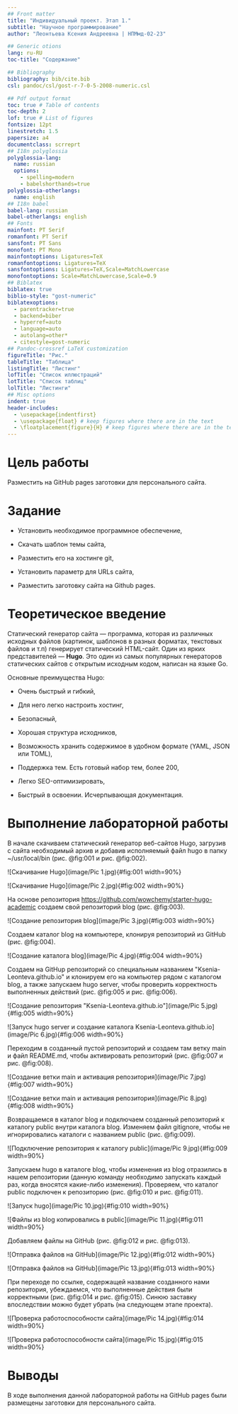 ```yaml
---
## Front matter
title: "Индивидуальный проект. Этап 1."
subtitle: "Научное программирование"
author: "Леонтьева Ксения Андреевна | НПМмд-02-23"

## Generic otions
lang: ru-RU
toc-title: "Содержание"

## Bibliography
bibliography: bib/cite.bib
csl: pandoc/csl/gost-r-7-0-5-2008-numeric.csl

## Pdf output format
toc: true # Table of contents
toc-depth: 2
lof: true # List of figures
fontsize: 12pt
linestretch: 1.5
papersize: a4
documentclass: scrreprt
## I18n polyglossia
polyglossia-lang:
  name: russian
  options:
	- spelling=modern
	- babelshorthands=true
polyglossia-otherlangs:
  name: english
## I18n babel
babel-lang: russian
babel-otherlangs: english
## Fonts
mainfont: PT Serif
romanfont: PT Serif
sansfont: PT Sans
monofont: PT Mono
mainfontoptions: Ligatures=TeX
romanfontoptions: Ligatures=TeX
sansfontoptions: Ligatures=TeX,Scale=MatchLowercase
monofontoptions: Scale=MatchLowercase,Scale=0.9
## Biblatex
biblatex: true
biblio-style: "gost-numeric"
biblatexoptions:
  - parentracker=true
  - backend=biber
  - hyperref=auto
  - language=auto
  - autolang=other*
  - citestyle=gost-numeric
## Pandoc-crossref LaTeX customization
figureTitle: "Рис."
tableTitle: "Таблица"
listingTitle: "Листинг"
lofTitle: "Список иллюстраций"
lotTitle: "Список таблиц"
lolTitle: "Листинги"
## Misc options
indent: true
header-includes:
  - \usepackage{indentfirst}
  - \usepackage{float} # keep figures where there are in the text
  - \floatplacement{figure}{H} # keep figures where there are in the text
---
```


# Цель работы

Разместить на GitHub pages заготовки для персонального сайта.

# Задание

- Установить необходимое программное обеспечение,

- Скачать шаблон темы сайта,

- Разместить его на хостинге git,

- Установить параметр для URLs сайта,

- Разместить заготовку сайта на Github pages.


# Теоретическое введение

Статический генератор сайта — программа, которая из различных исходных файлов (картинок, шаблонов в разных форматах, текстовых файлов и т.п) генерирует статический HTML-сайт. Один из ярких представителей — __Hugo__. Это один из самых популярных генераторов статических сайтов с открытым исходным кодом, написан на языке Go. 

Основные преимущества Hugo:

- Очень быстрый и гибкий,

- Для него легко настроить хостинг,

- Безопасный,

- Хорошая структура исходников,

- Возможность хранить содержимое в удобном формате (YAML, JSON или TOML),

- Поддержка тем. Есть готовый набор тем, более 200,

- Легко SEO-оптимизировать,

- Быстрый в освоении. Исчерпывающая документация.


# Выполнение лабораторной работы

В начале скачиваем статический генератор веб-сайтов Hugo, загрузив с сайта необходимый архив и добавив исполняемый файл hugo в папку ~/usr/local/bin (рис. @fig:001 и рис. @fig:002).

![Скачивание Hugo](image/Pic 1.jpg){#fig:001 width=90%}

![Скачивание Hugo](image/Pic 2.jpg){#fig:002 width=90%}

На основе репозитория https://github.com/wowchemy/starter-hugo-academic создаем свой репозиторий blog (рис. @fig:003).

![Создание репозитория blog](image/Pic 3.jpg){#fig:003 width=90%}

Создаем каталог blog на компьютере, клонируя репозиторий из GitHub (рис. @fig:004).

![Создание каталога blog](image/Pic 4.jpg){#fig:004 width=90%}

Создаем на GitHup репозиторий со специальным названием "Ksenia-Leonteva.github.io" и клонируем его на компьютер рядом с каталогом blog, а также запускаем hugo server, чтобы проверить корректность выполненных действий (рис. @fig:005 и рис. @fig:006).

![Создание репозитория "Ksenia-Leonteva.github.io"](image/Pic 5.jpg){#fig:005 width=90%}

![Запуск hugo server и создание каталога Ksenia-Leonteva.github.io](image/Pic 6.jpg){#fig:006 width=90%}

Переходим в созданный пустой репозиторий и создаем там ветку main и файл README.md, чтобы активировать репозиторий (рис. @fig:007 и рис. @fig:008).

![Создание ветки main и активация репозитория](image/Pic 7.jpg){#fig:007 width=90%}

![Создание ветки main и активация репозитория](image/Pic 8.jpg){#fig:008 width=90%}

Возвращаемся в каталог blog и подключаем созданный репозиторий к каталогу public внутри каталога blog. Изменяем файл gitignore, чтобы не игнорировались каталоги с названием public (рис. @fig:009).

![Подключение репозитория к каталогу public](image/Pic 9.jpg){#fig:009 width=90%}

Запускаем hugo в каталоге blog, чтобы изменения из blog отразились в нашем репозитории (данную команду необходимо запускать каждый раз, когда вносятся какие-либо изменения). Проверяем, что каталог public подключен к репозиторию (рис. @fig:010 и рис. @fig:011).

![Запуск hugo](image/Pic 10.jpg){#fig:010 width=90%}

![Файлы из blog копировались в public](image/Pic 11.jpg){#fig:011 width=90%}

Добавляем файлы на GitHub (рис. @fig:012 и рис. @fig:013).

![Отправка файлов на GitHub](image/Pic 12.jpg){#fig:012 width=90%}

![Отправка файлов на GitHub](image/Pic 13.jpg){#fig:013 width=90%}

При переходе по ссылке, содержащей название созданного нами репозитория, убеждаемся, что выполненные действия были корректными (рис. @fig:014 и рис. @fig:015). Синюю заставку впоследствии можно будет убрать (на следующем этапе проекта).

![Проверка работоспособности сайта](image/Pic 14.jpg){#fig:014 width=90%}

![Проверка работоспособности сайта](image/Pic 15.jpg){#fig:015 width=90%}


# Выводы

В ходе выполнения данной лабораторной работы на GitHub pages были размещены заготовки для персонального сайта.

